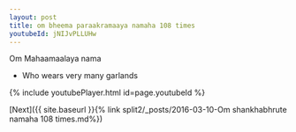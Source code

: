 ```yaml
---
layout: post
title: om bheema paraakramaaya namaha 108 times
youtubeId: jNIJvPLLUHw
---
```

 
 
Om Mahaamaalaya nama 
 
 -  Who wears very many garlands 
 
  
 
  
 
 
 
 
 
 


{% include youtubePlayer.html id=page.youtubeId %}
 
[Next]({{ site.baseurl }}{% link  split2/_posts/2016-03-10-Om shankhabhrute namaha 108 times.md%})
 
